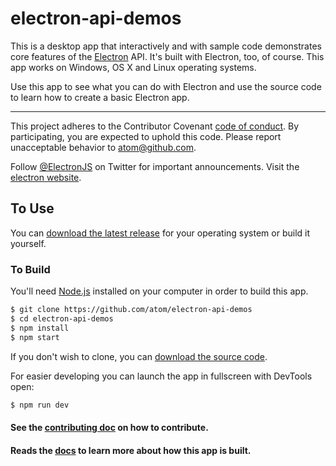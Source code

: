 # electron-api-demos

This is a desktop app that interactively and with sample code demonstrates core features of the [Electron](http://electron.atom.io) API. It's built with Electron, too, of course. This app works on Windows, OS X and Linux operating systems.

Use this app to see what you can do with Electron and use the source code to learn how to create a basic Electron app.

---

This project adheres to the Contributor Covenant [code of conduct](CODE_OF_CONDUCT.md).
By participating, you are expected to uphold this code. Please report unacceptable
behavior to atom@github.com.

Follow [@ElectronJS](https://twitter.com/electronjs) on Twitter for important
announcements. Visit the [electron website](http://electron.atom.io).

## To Use

You can [download the latest release](https://github.com/atom/electron-api-demos/releases) for your operating system or build it yourself.

### To Build

You'll need [Node.js](https://nodejs.org) installed on your computer in order to build this app.

```bash
$ git clone https://github.com/atom/electron-api-demos
$ cd electron-api-demos
$ npm install
$ npm start
```

If you don't wish to clone, you can [download the source code](https://github.com/atom/electron-api-demos/archive/master.zip).

For easier developing you can launch the app in fullscreen with DevTools open:

```bash
$ npm run dev
```

#### See the [contributing doc]() on how to contribute.

#### Reads the [docs]() to learn more about how this app is built.
